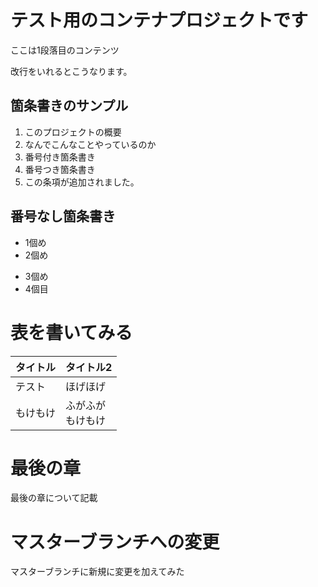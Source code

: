 # テスト用のコンテナプロジェクトです
ここは1段落目のコンテンツ

改行をいれるとこうなります。
## 箇条書きのサンプル
1. このプロジェクトの概要
1. なんでこんなことやっているのか
1. 番号付き箇条書き
1. 番号つき箇条書き
1. この条項が追加されました。

## 番号なし箇条書き
* 1個め
* 2個め
- 3個め
- 4個目

# 表を書いてみる
|タイトル   |タイトル2
|-- |--
|テスト| ほげほげ
|もけもけ | ふがふが<br>もけもけ

# 最後の章
最後の章について記載

# マスターブランチへの変更
マスターブランチに新規に変更を加えてみた
